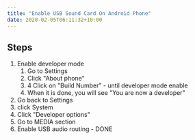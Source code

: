 ```yaml
---
title: "Enable USB Sound Card On Android Phone"
date: 2020-02-05T06:11:32+10:00
---
```


## Steps
1. Enable developer mode
	1. Go to Settings
	2. Click "About phone"
	3. 4 Click on "Build Number" - until developer mode enable
	4. When it is done, you will see "You are now a developer"
2. Go back to Settings
3. click System
4. Click "Developer options"
5. Go to MEDIA section
6. Enable USB audio routing - DONE

